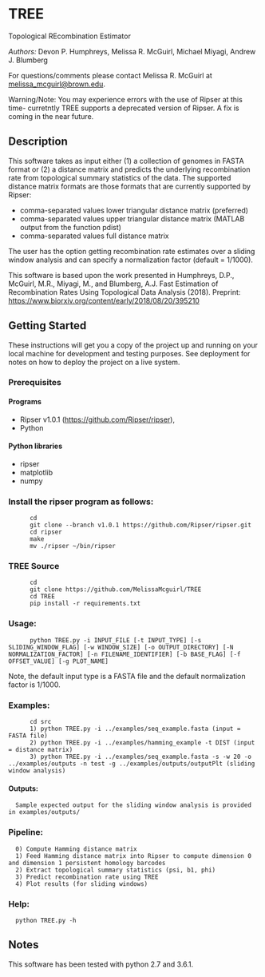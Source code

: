 # TREE
Topological REcombination Estimator

_Authors:_ Devon P. Humphreys, Melissa R. McGuirl, Michael Miyagi, Andrew J. Blumberg

For questions/comments please contact Melissa R. McGuirl at melissa_mcguirl@brown.edu.

Warning/Note: You may experience errors with the use of Ripser at this time- curretntly TREE supports a deprecated version of Ripser. A fix is coming in the near future.  

## Description 

This software takes as input either (1) a collection of genomes in FASTA format  or (2) a distance matrix and predicts the underlying recombination rate from topological summary statistics of the data. The supported distance matrix formats are those formats that are currently supported by Ripser:

* comma-separated values lower triangular distance matrix (preferred)
* comma-separated values upper triangular distance matrix (MATLAB output from the function pdist)
* comma-separated values full distance matrix

The user has the option getting recombination rate estimates over a sliding window analysis and can specify a normalization factor (default = 1/1000). 

This software is based upon the work presented in Humphreys, D.P., McGuirl, M.R., Miyagi, M., and Blumberg, A.J. Fast Estimation of Recombination Rates Using Topological Data Analysis (2018). Preprint: https://www.biorxiv.org/content/early/2018/08/20/395210

## Getting Started

These instructions will get you a copy of the project up and running on your local machine for development and testing purposes. See deployment for notes on how to deploy the project on a live system.

### Prerequisites

#### Programs
*  Ripser v1.0.1 (https://github.com/Ripser/ripser), 
*  Python 

#### Python libraries
 * ripser
 * matplotlib
 * numpy

### Install the ripser program as follows: 
```
      cd 
      git clone --branch v1.0.1 https://github.com/Ripser/ripser.git
      cd ripser 
      make
      mv ./ripser ~/bin/ripser
```

### TREE Source 
```
      cd 
      git clone https://github.com/MelissaMcguirl/TREE
      cd TREE
      pip install -r requirements.txt
```


### Usage: 
``` 
      python TREE.py -i INPUT_FILE [-t INPUT_TYPE] [-s SLIDING_WINDOW_FLAG] [-w WINDOW_SIZE] [-o OUTPUT_DIRECTORY] [-N NORMALIZATION_FACTOR] [-n FILENAME_IDENTIFIER] [-b BASE_FLAG] [-f OFFSET_VALUE] [-g PLOT_NAME]
```
Note, the default input type is a FASTA file and the default normalization factor is 1/1000.  

### Examples:    

```
      cd src
      1) python TREE.py -i ../examples/seq_example.fasta (input = FASTA file)   
      2) python TREE.py -i ../examples/hamming_example -t DIST (input = distance matrix)
      3) python TREE.py -i ../examples/seq_example.fasta -s -w 20 -o ../examples/outputs -n test -g ../examples/outputs/outputPlt (sliding window analysis)
```
      
#### Outputs:
      Sample expected output for the sliding window analysis is provided in examples/outputs/
      
### Pipeline:

      0) Compute Hamming distance matrix
      1) Feed Hamming distance matrix into Ripser to compute dimension 0 and dimension 1 persistent homology barcodes
      2) Extract topological summary statistics (psi, b1, phi)
      3) Predict recombination rate using TREE
      4) Plot results (for sliding windows)

### Help:
      python TREE.py -h


## Notes

This software has been tested with python 2.7 and 3.6.1.


